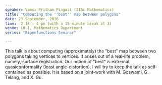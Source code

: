 ```yaml
---
speaker: Vamsi Pritham Pingali (IISc Mathematics)
title: "Computing the ''best'' map between polygons"
date: 23 September, 2016
time:  2:15 – 4 pm (with a 15 minute break at 3)
venue: LH-1, Mathematics Department
series: "Eigenfunctions Seminar"

---
```


This talk is about computing (approximately) the "best" map between 
two polygons taking vertices to vertices. It arises out of a real-life problem, 
namely, surface registration. Our notion of "best" is extremal 
quasiconformality (least angle-distortion). I will try to keep the talk as 
self-contained as possible. It is based on a joint-work with M. Goswami, G. 
Telang, and X. Gu.
